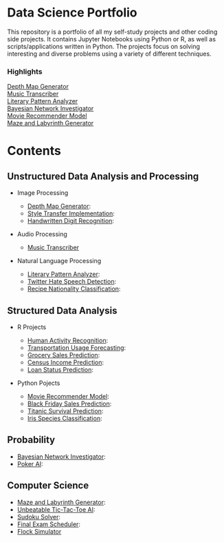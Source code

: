 # Data Science Portfolio

This repository is a portfolio of all my self-study projects and other coding side projects. It contains Jupyter Notebooks using Python or R, as well as scripts/applications written in Python. The projects focus on solving interesting and diverse problems using a variety of different techniques.

### Highlights
[Depth Map Generator](depth-map-generator/README.md)\
[Music Transcriber](music-transcriber/README.md)\
[Literary Pattern Analyzer](literary-pattern-analyzer/README.md)\
[Bayesian Network Investigator](bayesian-investigator/README.md)\
[Movie Recommender Model](movie-recommender/MovieRecommenderSystem.pdf)\
[Maze and Labyrinth Generator](maze-labyrinth-generator/README.md)

# Contents

## Unstructured Data Analysis and Processing

* Image Processing
  * [Depth Map Generator](depth-map-generator/README.md):
  * [Style Transfer Implementation](style-transfer/README.md):
  * [Handwritten Digit Recognition](digit-recognition/HandwrittenDigitRecognition.pdf):

* Audio Processing
  * [Music Transcriber](music-transcriber/README.md)

* Natural Language Processing
  * [Literary Pattern Analyzer](literary-pattern-analyzer/README.md):
  * [Twitter Hate Speech Detection](hate-speech-detection/Twitter%20Hate%20Speech%20Detection.pdf):
  * [Recipe Nationality Classification](recipe-nationality/RecipeNationalityClassification.pdf):

## Structured Data Analysis

* R Projects
  * [Human Activity Recognition](human-activity-recognition/HumanActivityRecognition.pdf):
  * [Transportation Usage Forecasting](transportation-usage/TransportationUsageForecasting.pdf):
  * [Grocery Sales Prediction](grocery-sales/GrocerySalesPrediction.pdf):
  * [Census Income Prediction](census-income/CensusIncomePrediction.pdf):
  * [Loan Status Prediction](loan-status/LoanStatusPrediction.pdf):
 
* Python Pojects
  * [Movie Recommender Model](movie-recommender/MovieRecommenderSystem.pdf):
  * [Black Friday Sales Prediction](black-friday-sales/BlackFridaySales.pdf):
  * [Titanic Survival Prediction](titanic-survival/TitanicSurvivalPrediction.pdf):
  * [Iris Species Classification](iris-classification/IrisClassification.pdf):

## Probability
  * [Bayesian Network Investigator](bayesian-investigator/README.md):
  * [Poker AI](poker-ai/README.md):

## Computer Science
  * [Maze and Labyrinth Generator](maze-labyrinth-generator/README.md):
  * [Unbeatable Tic-Tac-Toe AI](unbeatable-tic-tac-toe-ai/README.md):
  * [Sudoku Solver](sudoku-solver/README.md):
  * [Final Exam Scheduler](final-exam-scheduler/README.md):
  * [Flock Simulator](flock-simulator/README.md)

